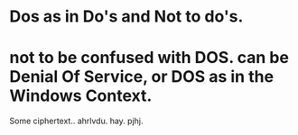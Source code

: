 # Dos as in Do's and Not to do's.
# not to be confused with DOS. can be Denial Of Service, or DOS as in the Windows Context.


Some ciphertext..
ahrlvdu.
hay.
pjhj.
